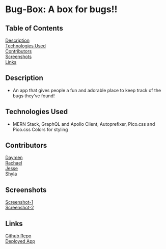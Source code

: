# Bug-Box: A box for bugs!!

## Table of Contents
[Description](#description)  
[Technologies Used](#technologies-used)    
[Contributors](#contributors)  
[Screenshots](#screenshots)  
[Links](#links)   

## Description
 - An app that gives people a fun and adorable place to keep track of the bugs they’ve found!

## Technologies Used
 - MERN Stack, GraphQL and Apollo Client, Autoprefixer, Pico.css and Pico.css Colors for styling

## Contributors
[Daymen](https://github.com/DaymenPasick)   
[Rachael](https://github.com/RachaelKStokes)    
[Jesse](https://github.com/jesse-howell)  
[Shyla](https://github.com/sailorshy94)  

## Screenshots
[Screenshot-1]()  
[Screenshot-2]()  

## Links
[Github Repo](https://https://github.com/jesse-howell/bug-box)  
[Deployed App](http://)  
